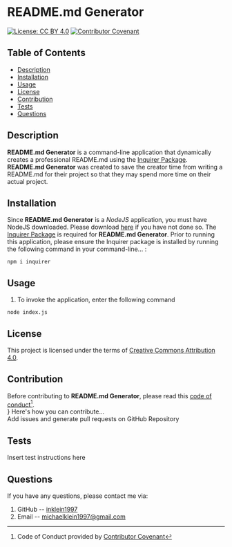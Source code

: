 # README.md Generator
  [![License: CC BY 4.0](https://img.shields.io/badge/License-CC_BY_4.0-lightgrey.svg)](https://creativecommons.org/licenses/by/4.0/)
  [![Contributor Covenant](https://img.shields.io/badge/Contributor%20Covenant-2.1-4baaaa.svg)](code_of_conduct.md)

## Table of Contents
- [Description](#description)
- [Installation](#installation)
- [Usage](#usage)
- [License](#license)
- [Contribution](#contribution)
- [Tests](#tests)
- [Questions](#questions)

## Description
  **README.md Generator** is a command-line application that dynamically creates a professional README.md using the [Inquirer Package](https://www.npmjs.com/package/inquirer). **README.md Generator** was created to save the creator time from writing a README.md for their project so that they may spend more time on their actual project.
  
## Installation
  Since **README.md Generator** is a _NodeJS_ application, you must have NodeJS downloaded.  Please download [here](https://nodejs.org/en/download/) if you have not done so.
  The [Inquirer Package](https://www.npmjs.com/package/inquirer) is required for **README.md Generator**.  Prior to running this application, please ensure the Inquirer package is installed by running the following command in your command-line... :
  
  ```
  npm i inquirer
  ```

## Usage
  1. To invoke the application, enter the following command
  ```
  node index.js
  ```

## License
  This project is licensed under the terms of [Creative Commons Attribution 4.0](https://creativecommons.org/licenses/by/4.0/).
  
## Contribution
Before contributing to **README.md Generator**, please read this [code of conduct](code_of_conduct.md)[^1].<br>}
Here's how you can contribute...<br>
Add issues and generate pull requests on GitHub Repository

## Tests
Insert test instructions here

## Questions
  If you have any questions, please contact me via:
  1. GitHub -- [inklein1997](https://github.com/inklein1997)
  1. Email -- michaelklein1997@gmail.com

  [^1]: Code of Conduct provided by [Contributor Covenant](https://www.contributor-covenant.org/)
  